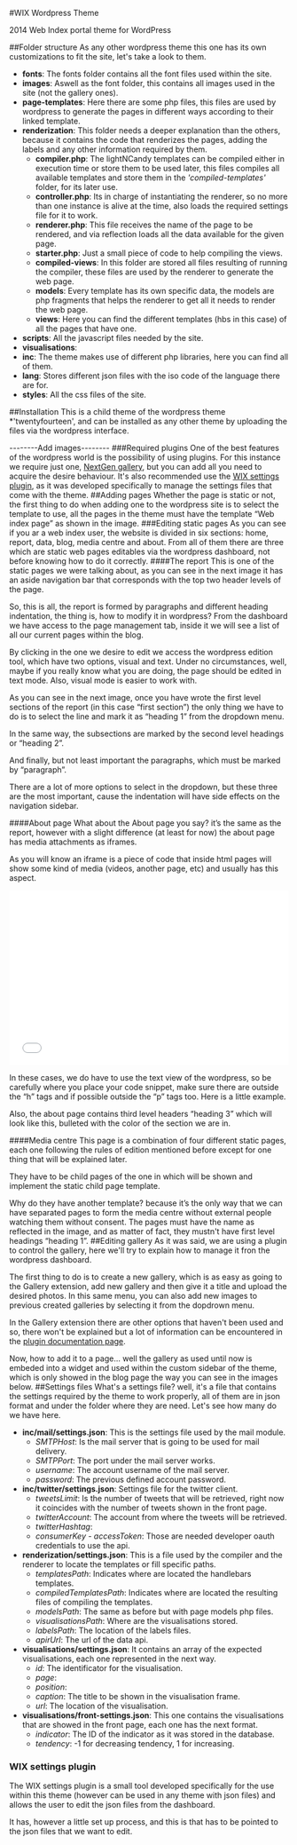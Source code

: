 #WIX Wordpress Theme

2014 Web Index portal theme for WordPress

##Folder structure
As any other wordpress theme this one has its own customizations to fit the site, let's take a look to them.
 - **fonts**: The fonts folder contains all the font files used within the site.
 - **images**: Aswell as the font folder, this contains all images used in the site (not the gallery ones).
 - **page-templates**: Here there are some php files, this files are used by wordpress to generate the pages in different ways according to their linked template.
 - **renderization**: This folder needs a deeper explanation than the others, because it contains the code that renderizes the pages, adding the labels and any other information required by them.
   - **compiler.php**: The lightNCandy templates can be compiled either in execution time or store them to be used later, this files compiles all available templates and store them in the *'compiled-templates'* folder, for its later use.
   - **controller.php**: Its in charge of instantiating the renderer, so no more than one instance is alive at the time, also loads the required settings file for it to work.
   - **renderer.php**: This file receives the name of the page to be rendered, and via reflection loads all the data available for the given page.
   - **starter.php**: Just a small piece of code to help compiling the views.
   - **compiled-views**: In this folder are stored all files resulting of running the compiler, these files are used by the renderer to generate the web page.
   - **models**: Every template has its own specific data, the models are php fragments that helps the renderer to get all it needs to render the web page.
   - **views**: Here you can find the different templates (hbs in this case) of all the pages that have one.
 - **scripts**: All the javascript files needed by the site.
 - **visualisations**:
 - **inc**: The theme makes use of different php libraries, here you can find all of them.
 - **lang**: Stores different json files with the iso code of the language there are for.
 - **styles**: All the css files of the site.

##Installation
This is a child theme of the wordpress theme *'twentyfourteen', and can be installed as any other theme by uploading the files via the wordpress interface.

--------Add images--------
###Required plugins
One of the best features of the wordpress world is the possibility of using plugins. For this instance we require just one, [NextGen gallery](https://wordpress.org/plugins/nextgen-gallery/), but you can add all you need to acquire the desire behaviour. It's also recommended use the [WIX settings plugin](https://github.com/weso/wixSettings_Plugin), as it was developed specifically to manage the settings files that come with the theme.
##Adding pages
Whether the page is static or not, the first thing to do when adding one to the wordpress site is to select the template to use, all the pages in the theme must have the template “Web index page” as shown in the image.
###Editing static pages
As you can see if you ar a web index user, the website is divided in six sections: home, report, data, blog, media centre and about. From all of them there are three which are static web pages editables via the wordpress dashboard, not before knowing how to do it correctly.
####The report
This is one of the static pages we were talking about, as you can see in the next image it has an aside navigation bar that corresponds with the top two header levels of the page.

So, this is all, the report is formed by paragraphs and different heading indentation, the thing is, how to modify it in wordpress? From the dashboard we have access to the page management tab, inside it we will see a list of all our current pages within the blog.

By clicking in the one we desire to edit we access the wordpress edition tool, which have two options, visual and text. Under no circumstances, well, maybe if you really know what you are doing, the page should be edited in text mode. Also, visual mode is easier to work with.

As you can see in the next image, once you have wrote the first level sections of the report (in this case “first section”) the only thing we have to do is to select the line and mark it as “heading 1” from the dropdown menu.


In the same way, the subsections are marked by the second level headings or “heading 2”.


And finally, but not least important the paragraphs, which must be marked by “paragraph”.

There are a lot of more options to select in the dropdown, but these three are the most important, cause the indentation will have side effects on the navigation sidebar.

####About page
What about the About page you say? it’s the same as the report, however with a slight difference (at least for now) the about page has media attachments as iframes.

As you will know an iframe is a piece of code that inside html pages will show some kind of media (videos, another page, etc) and usually has this aspect.

<iframe src="//www.youtube.com/embed/TxkJp2qrjuQ" width="100%" height="315" frameborder="0" allowfullscreen="allowfullscreen"></iframe>

In these cases, we do have to use the text view of the wordpress, so be carefully where you place your code snippet, make sure there are outside the “h” tags and if possible outside the “p” tags too. Here is a little example.

Also, the about page contains third level headers “heading 3” which will look like this, bulleted with the color of the section we are in.

####Media centre
This page is a combination of four different static pages, each one following the rules of edition mentioned before except for one thing that will be explained later.

They have to be child pages of the one in which will be shown and implement the static child page template.

Why do they have another template? because it’s the only way that we can have separated pages to form the media centre without external people watching them without consent. The pages must have the name as reflected in the image, and as matter of fact, they mustn't have first level headings “heading 1”.
##Editing gallery
As it was said, we are using a plugin to control the gallery, here we'll try to explain how to manage it fron the wordpress dashboard.

The first thing to do is to create a new gallery, which is as easy as going to the Gallery extension, add new gallery and then give it a title and upload the desired photos. In this same menu, you can also add new images to previous created galleries by selecting it from the dopdrown menu.

In the Gallery extension there are other options that haven't been used and so, there won't be explained but a lot of information can be encountered in the [plugin documentation page](http://www.nextgen-gallery.com/).

Now, how to add it to a page... well the gallery as used until now is embeded into a widget and used within the custom sidebar of the theme, which is only showed in the blog page the way you can see in the images below.
##Settings files
What's a settings file? well, it's a file that contains the settings required by the theme to work properly, all of them are in json format and under the folder where they are need. Let's see how many do we have here.
 - **inc/mail/settings.json**: This is the settings file used by the mail module.
   - *SMTPHost*: Is the mail server that is going to be used for mail delivery.
   - *SMTPPort*: The port under the mail server works.
   - *username*: The account username of the mail server.
   - *password*: The previous defined account password.
 - **inc/twitter/settings.json**: Settings file for the twitter client.
   - *tweetsLimit*: Is the number of tweets that will be retrieved, right now it coincides with the number of tweets shown in the front page.
   - *twitterAccount*: The account from where the tweets will be retrieved.
   - *twitterHashtag*: 
   - *consumerKey - accessToken*: Those are needed developer oauth credentials to use the api.
 - **renderization/settings.json**: This is a file used by the compiler and the renderer to locate the templates or fill specific paths.
   - *templatesPath*: Indicates where are located the handlebars templates.
   - *compiledTemplatesPath*: Indicates where are located the resulting files of compiling the templates.
   - *modelsPath*: The same as before but with page models php files.
   - *visualisationsPath*: Where are the visualisations stored.
   - *labelsPath*: The location of the labels files.
   - *apirUrl*: The url of the data api.
 - **visualisations/settings.json**: It contains an array of the expected visualisations, each one represented in the next way.
   - *id*: The identificator for the visualisation.
   - *page*:
   - *position*:
   - *caption*: The title to be shown in the visualisation frame.
   - *url*: The location of the visualisation.
 - **visualisations/front-settings.json**: This one contains the visualisations that are showed in the front page, each one has the next format.
   - *indicator*: The ID of the indicator as it was stored in the database.
   - *tendency*: -1 for decreasing tendency, 1 for increasing.

### WIX settings plugin
The WIX settings plugin is a small tool developed specifically for the use within this theme (however can be used in any theme with json files) and allows the user to edit the json files from the dashboard.

It has, however a little set up process, and this is that has to be pointed to the json files that we want to edit.
